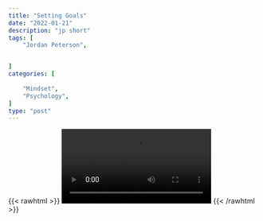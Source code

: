 ```yaml
---
title: "Setting Goals"
date: "2022-01-21"
description: "jp short"
tags: [
    "Jordan Peterson",


]
categories: [
    
    "Mindset",
    "Psychology",
]
type: "post"
---
```

{{< rawhtml >}}
    <video width="auto" height="auto" controls>
        <source src="https://clips.dev00ps.com/Jordan%20Peterson/aim.mp4" type="video/mp4"> 
    </video>
{{< /rawhtml >}}
